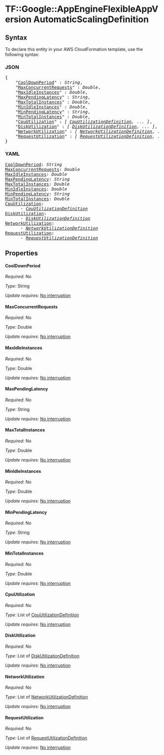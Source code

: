 # TF::Google::AppEngineFlexibleAppVersion AutomaticScalingDefinition

## Syntax

To declare this entity in your AWS CloudFormation template, use the following syntax:

### JSON

<pre>
{
    "<a href="#cooldownperiod" title="CoolDownPeriod">CoolDownPeriod</a>" : <i>String</i>,
    "<a href="#maxconcurrentrequests" title="MaxConcurrentRequests">MaxConcurrentRequests</a>" : <i>Double</i>,
    "<a href="#maxidleinstances" title="MaxIdleInstances">MaxIdleInstances</a>" : <i>Double</i>,
    "<a href="#maxpendinglatency" title="MaxPendingLatency">MaxPendingLatency</a>" : <i>String</i>,
    "<a href="#maxtotalinstances" title="MaxTotalInstances">MaxTotalInstances</a>" : <i>Double</i>,
    "<a href="#minidleinstances" title="MinIdleInstances">MinIdleInstances</a>" : <i>Double</i>,
    "<a href="#minpendinglatency" title="MinPendingLatency">MinPendingLatency</a>" : <i>String</i>,
    "<a href="#mintotalinstances" title="MinTotalInstances">MinTotalInstances</a>" : <i>Double</i>,
    "<a href="#cpuutilization" title="CpuUtilization">CpuUtilization</a>" : <i>[ <a href="cpuutilizationdefinition.md">CpuUtilizationDefinition</a>, ... ]</i>,
    "<a href="#diskutilization" title="DiskUtilization">DiskUtilization</a>" : <i>[ <a href="diskutilizationdefinition.md">DiskUtilizationDefinition</a>, ... ]</i>,
    "<a href="#networkutilization" title="NetworkUtilization">NetworkUtilization</a>" : <i>[ <a href="networkutilizationdefinition.md">NetworkUtilizationDefinition</a>, ... ]</i>,
    "<a href="#requestutilization" title="RequestUtilization">RequestUtilization</a>" : <i>[ <a href="requestutilizationdefinition.md">RequestUtilizationDefinition</a>, ... ]</i>
}
</pre>

### YAML

<pre>
<a href="#cooldownperiod" title="CoolDownPeriod">CoolDownPeriod</a>: <i>String</i>
<a href="#maxconcurrentrequests" title="MaxConcurrentRequests">MaxConcurrentRequests</a>: <i>Double</i>
<a href="#maxidleinstances" title="MaxIdleInstances">MaxIdleInstances</a>: <i>Double</i>
<a href="#maxpendinglatency" title="MaxPendingLatency">MaxPendingLatency</a>: <i>String</i>
<a href="#maxtotalinstances" title="MaxTotalInstances">MaxTotalInstances</a>: <i>Double</i>
<a href="#minidleinstances" title="MinIdleInstances">MinIdleInstances</a>: <i>Double</i>
<a href="#minpendinglatency" title="MinPendingLatency">MinPendingLatency</a>: <i>String</i>
<a href="#mintotalinstances" title="MinTotalInstances">MinTotalInstances</a>: <i>Double</i>
<a href="#cpuutilization" title="CpuUtilization">CpuUtilization</a>: <i>
      - <a href="cpuutilizationdefinition.md">CpuUtilizationDefinition</a></i>
<a href="#diskutilization" title="DiskUtilization">DiskUtilization</a>: <i>
      - <a href="diskutilizationdefinition.md">DiskUtilizationDefinition</a></i>
<a href="#networkutilization" title="NetworkUtilization">NetworkUtilization</a>: <i>
      - <a href="networkutilizationdefinition.md">NetworkUtilizationDefinition</a></i>
<a href="#requestutilization" title="RequestUtilization">RequestUtilization</a>: <i>
      - <a href="requestutilizationdefinition.md">RequestUtilizationDefinition</a></i>
</pre>

## Properties

#### CoolDownPeriod

_Required_: No

_Type_: String

_Update requires_: [No interruption](https://docs.aws.amazon.com/AWSCloudFormation/latest/UserGuide/using-cfn-updating-stacks-update-behaviors.html#update-no-interrupt)

#### MaxConcurrentRequests

_Required_: No

_Type_: Double

_Update requires_: [No interruption](https://docs.aws.amazon.com/AWSCloudFormation/latest/UserGuide/using-cfn-updating-stacks-update-behaviors.html#update-no-interrupt)

#### MaxIdleInstances

_Required_: No

_Type_: Double

_Update requires_: [No interruption](https://docs.aws.amazon.com/AWSCloudFormation/latest/UserGuide/using-cfn-updating-stacks-update-behaviors.html#update-no-interrupt)

#### MaxPendingLatency

_Required_: No

_Type_: String

_Update requires_: [No interruption](https://docs.aws.amazon.com/AWSCloudFormation/latest/UserGuide/using-cfn-updating-stacks-update-behaviors.html#update-no-interrupt)

#### MaxTotalInstances

_Required_: No

_Type_: Double

_Update requires_: [No interruption](https://docs.aws.amazon.com/AWSCloudFormation/latest/UserGuide/using-cfn-updating-stacks-update-behaviors.html#update-no-interrupt)

#### MinIdleInstances

_Required_: No

_Type_: Double

_Update requires_: [No interruption](https://docs.aws.amazon.com/AWSCloudFormation/latest/UserGuide/using-cfn-updating-stacks-update-behaviors.html#update-no-interrupt)

#### MinPendingLatency

_Required_: No

_Type_: String

_Update requires_: [No interruption](https://docs.aws.amazon.com/AWSCloudFormation/latest/UserGuide/using-cfn-updating-stacks-update-behaviors.html#update-no-interrupt)

#### MinTotalInstances

_Required_: No

_Type_: Double

_Update requires_: [No interruption](https://docs.aws.amazon.com/AWSCloudFormation/latest/UserGuide/using-cfn-updating-stacks-update-behaviors.html#update-no-interrupt)

#### CpuUtilization

_Required_: No

_Type_: List of <a href="cpuutilizationdefinition.md">CpuUtilizationDefinition</a>

_Update requires_: [No interruption](https://docs.aws.amazon.com/AWSCloudFormation/latest/UserGuide/using-cfn-updating-stacks-update-behaviors.html#update-no-interrupt)

#### DiskUtilization

_Required_: No

_Type_: List of <a href="diskutilizationdefinition.md">DiskUtilizationDefinition</a>

_Update requires_: [No interruption](https://docs.aws.amazon.com/AWSCloudFormation/latest/UserGuide/using-cfn-updating-stacks-update-behaviors.html#update-no-interrupt)

#### NetworkUtilization

_Required_: No

_Type_: List of <a href="networkutilizationdefinition.md">NetworkUtilizationDefinition</a>

_Update requires_: [No interruption](https://docs.aws.amazon.com/AWSCloudFormation/latest/UserGuide/using-cfn-updating-stacks-update-behaviors.html#update-no-interrupt)

#### RequestUtilization

_Required_: No

_Type_: List of <a href="requestutilizationdefinition.md">RequestUtilizationDefinition</a>

_Update requires_: [No interruption](https://docs.aws.amazon.com/AWSCloudFormation/latest/UserGuide/using-cfn-updating-stacks-update-behaviors.html#update-no-interrupt)

